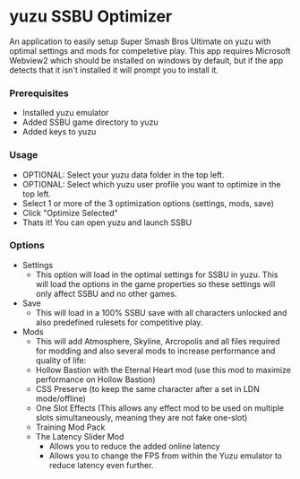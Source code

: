 # yuzu SSBU Optimizer

An application to easily setup Super Smash Bros Ultimate on yuzu with optimal settings and mods for competetive play.
This app requires Microsoft Webview2 which should be installed on windows by default, but if the app detects that it isn't installed it will prompt you to install it.

### Prerequisites

- Installed yuzu emulator
- Added SSBU game directory to yuzu
- Added keys to yuzu

### Usage

- OPTIONAL: Select your yuzu data folder in the top left.
- OPTIONAL: Select which yuzu user profile you want to optimize in the top left.
- Select 1 or more of the 3 optimization options (settings, mods, save)
- Click "Optimize Selected"
- Thats it! You can open yuzu and launch SSBU

### Options

- Settings
  - This option will load in the optimal settings for SSBU in yuzu. This will load the options in the game properties so these settings will only affect SSBU and no other games.
- Save
  - This will load in a 100% SSBU save with all characters unlocked and also predefined rulesets for competitive play. 
- Mods
  - This will add Atmosphere, Skyline, Arcropolis and all files required for modding and also several mods to increase performance and quality of life:
  - Hollow Bastion with the Eternal Heart mod (use this mod to maximize performance on Hollow Bastion)
  - CSS Preserve (to keep the same character after a set in LDN mode/offline)
  - One Slot Effects (This allows any effect mod to be used on multiple slots simultaneously, meaning they are not fake one-slot)
  - Training Mod Pack
  - The Latency Slider Mod 
    - Allows you to reduce the added online latency
    - Allows you to change the FPS from within the Yuzu emulator to reduce latency even further.
